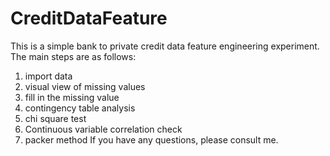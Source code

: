 # CreditDataFeature
This is a simple bank to private credit data feature engineering experiment. The main steps are as follows:
1. import data
2. visual view of missing values
3. fill in the missing value
4. contingency table analysis
5. chi square test
6. Continuous variable correlation check
7. packer method
If you have any questions, please consult me.
